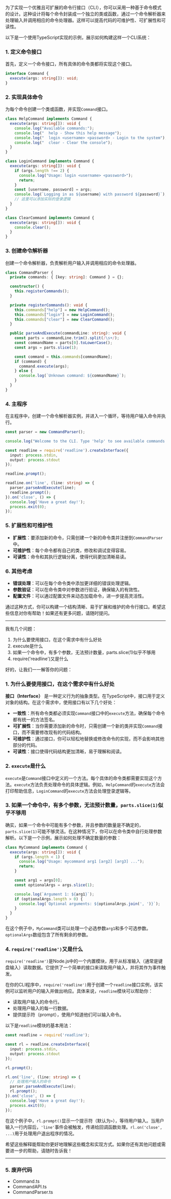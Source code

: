 为了实现一个优雅且可扩展的命令行接口（CLI），你可以采用一种基于命令模式的设计。这种设计将每个命令封装成一个独立的类或函数，通过一个命令解析器来处理输入并调用相应的命令处理器。这样可以提高代码的可维护性、可扩展性和可读性。

以下是一个使用TypeScript实现的示例，展示如何构建这样一个CLI系统：

### 1. 定义命令接口

首先，定义一个命令接口，所有具体的命令类都将实现这个接口。

```typescript
interface Command {
  execute(args: string[]): void;
}
```

### 2. 实现具体命令

为每个命令创建一个类或函数，并实现`Command`接口。

```typescript
class HelpCommand implements Command {
  execute(args: string[]): void {
    console.log("Available commands:");
    console.log("  help - Show this help message");
    console.log("  login <username> <password> - Login to the system");
    console.log("  clear - Clear the console");
  }
}

class LoginCommand implements Command {
  execute(args: string[]): void {
    if (args.length !== 2) {
      console.log("Usage: login <username> <password>");
      return;
    }
    const [username, password] = args;
    console.log(`Logging in as ${username} with password ${password}`);
    // 这里可以添加实际的登录逻辑
  }
}

class ClearCommand implements Command {
  execute(args: string[]): void {
    console.clear();
  }
}
```

### 3. 创建命令解析器

创建一个命令解析器，负责解析用户输入并调用相应的命令处理器。

```typescript
class CommandParser {
  private commands: { [key: string]: Command } = {};

  constructor() {
    this.registerCommands();
  }

  private registerCommands(): void {
    this.commands["help"] = new HelpCommand();
    this.commands["login"] = new LoginCommand();
    this.commands["clear"] = new ClearCommand();
  }

  public parseAndExecute(commandLine: string): void {
    const parts = commandLine.trim().split(/\s+/);
    const commandName = parts[0].toLowerCase();
    const args = parts.slice(1);

    const command = this.commands[commandName];
    if (command) {
      command.execute(args);
    } else {
      console.log(`Unknown command: ${commandName}`);
    }
  }
}
```

### 4. 主程序

在主程序中，创建一个命令解析器实例，并进入一个循环，等待用户输入命令并执行。

```typescript
const parser = new CommandParser();

console.log("Welcome to the CLI. Type 'help' to see available commands.");

const readline = require('readline').createInterface({
  input: process.stdin,
  output: process.stdout
});

readline.prompt();

readline.on('line', (line: string) => {
  parser.parseAndExecute(line);
  readline.prompt();
}).on('close', () => {
  console.log('Have a great day!');
  process.exit(0);
});
```

### 5. 扩展性和可维护性

- **扩展性**：要添加新的命令，只需创建一个新的命令类并注册到`CommandParser`中。
- **可维护性**：每个命令都有自己的类，修改和调试变得容易。
- **可读性**：命令和其执行逻辑分离，使得代码更加清晰易读。

### 6. 其他考虑

- **错误处理**：可以在每个命令类中添加更详细的错误处理逻辑。
- **参数验证**：可以在命令类中对参数进行验证，确保输入的有效性。
- **配置文件**：可以通过配置文件来动态加载命令，进一步提高灵活性。

通过这种方式，你可以构建一个结构清晰、易于扩展和维护的命令行接口。希望这些信息对你有帮助！如果还有更多问题，请随时提问。

---

我有几个问题：
1. 为什么要使用接口，在这个需求中有什么好处
2. execute是什么
3. 如果一个命令中，有多个参数，无法预计数量，parts.slice(1)似乎不够用
4. require('readline')又是什么

好的，让我们一一解答你的问题：

### 1. 为什么要使用接口，在这个需求中有什么好处

**接口（Interface）** 是一种定义行为的抽象类型。在TypeScript中，接口用于定义对象的结构。在这个需求中，使用接口有以下几个好处：

- **一致性**：所有命令类都必须实现`Command`接口中的`execute`方法，确保每个命令都有统一的方法签名。
- **可扩展性**：当你需要添加新的命令时，只需创建一个新的类并实现`Command`接口，而不需要修改现有的代码结构。
- **可维护性**：通过接口，你可以轻松地替换或修改命令的实现，而不会影响其他部分的代码。
- **可读性**：接口使得代码结构更加清晰，易于理解和阅读。

### 2. `execute`是什么

`execute`是`Command`接口中定义的一个方法。每个具体的命令类都需要实现这个方法。`execute`方法负责处理命令的具体逻辑。例如，`HelpCommand`的`execute`方法会打印帮助信息，`LoginCommand`的`execute`方法会处理登录逻辑等。

### 3. 如果一个命令中，有多个参数，无法预计数量，`parts.slice(1)`似乎不够用

确实，如果一个命令中可能有多个参数，并且参数的数量是不确定的，`parts.slice(1)`可能不够灵活。在这种情况下，你可以在命令类中自行处理参数解析。以下是一个示例，展示如何处理不确定数量的参数：

```typescript
class MyCommand implements Command {
  execute(args: string[]): void {
    if (args.length < 1) {
      console.log("Usage: mycommand arg1 [arg2] [arg3] ...");
      return;
    }

    const arg1 = args[0];
    const optionalArgs = args.slice(1);

    console.log(`Argument 1: ${arg1}`);
    if (optionalArgs.length > 0) {
      console.log(`Optional arguments: ${optionalArgs.join(', ')}`);
    }
  }
}
```

在这个例子中，`MyCommand`类可以处理一个必选参数`arg1`和多个可选参数。`optionalArgs`数组包含了所有剩余的参数。

### 4. `require('readline')`又是什么

`require('readline')`是Node.js中的一个内置模块，用于从标准输入（通常是键盘输入）读取数据。它提供了一个简单的接口来读取用户输入，并将其作为事件触发。

在你的CLI程序中，`require('readline')`用于创建一个`readline`接口实例，该实例可以监听用户的输入并做出响应。具体来说，`readline`模块可以帮助你：

- 读取用户输入的命令行。
- 处理用户输入的每一行数据。
- 提供提示符（prompt），使用户知道他们可以输入命令。

以下是`readline`模块的基本用法：

```typescript
const readline = require('readline');

const rl = readline.createInterface({
  input: process.stdin,
  output: process.stdout
});

rl.prompt();

rl.on('line', (line: string) => {
  // 处理用户输入的命令
  parser.parseAndExecute(line);
  rl.prompt();
}).on('close', () => {
  console.log('Have a great day!');
  process.exit(0);
});
```

在这个例子中，`rl.prompt()`显示一个提示符（默认为`>`），等待用户输入。当用户输入一行内容后，`'line'`事件会被触发，传递给回调函数处理。`rl.on('close', ...)`用于处理用户退出程序的情况。

希望这些解释能帮助你更好地理解这些概念和实现方式。如果你还有其他问题或需要进一步的帮助，请随时告诉我！


***
### 5. 废弃代码
 - Command.ts
 - CommandAPI.ts
 - CommandParser.ts